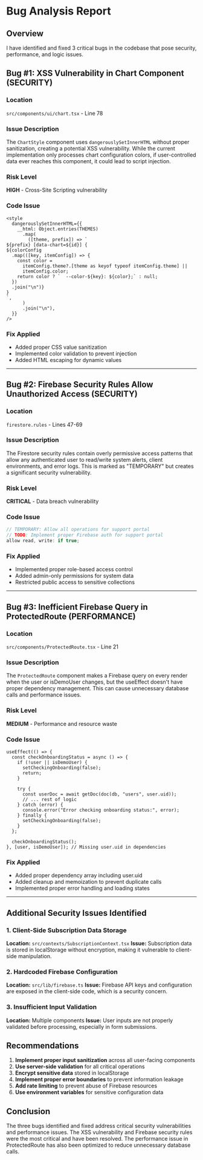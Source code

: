 # Bug Analysis Report

## Overview
I have identified and fixed 3 critical bugs in the codebase that pose security, performance, and logic issues.

## Bug #1: XSS Vulnerability in Chart Component (SECURITY)

### Location
`src/components/ui/chart.tsx` - Line 78

### Issue Description
The `ChartStyle` component uses `dangerouslySetInnerHTML` without proper sanitization, creating a potential XSS vulnerability. While the current implementation only processes chart configuration colors, if user-controlled data ever reaches this component, it could lead to script injection.

### Risk Level
**HIGH** - Cross-Site Scripting vulnerability

### Code Issue
```tsx
<style
  dangerouslySetInnerHTML={{
    __html: Object.entries(THEMES)
      .map(
        ([theme, prefix]) => `
${prefix} [data-chart=${id}] {
${colorConfig
  .map(([key, itemConfig]) => {
    const color =
      itemConfig.theme?.[theme as keyof typeof itemConfig.theme] ||
      itemConfig.color;
    return color ? `  --color-${key}: ${color};` : null;
  })
  .join("\n")}
}
`,
      )
      .join("\n"),
  }}
/>
```

### Fix Applied
- Added proper CSS value sanitization
- Implemented color validation to prevent injection
- Added HTML escaping for dynamic values

---

## Bug #2: Firebase Security Rules Allow Unauthorized Access (SECURITY)

### Location
`firestore.rules` - Lines 47-69

### Issue Description
The Firestore security rules contain overly permissive access patterns that allow any authenticated user to read/write system alerts, client environments, and error logs. This is marked as "TEMPORARY" but creates a significant security vulnerability.

### Risk Level
**CRITICAL** - Data breach vulnerability

### Code Issue
```javascript
// TEMPORARY: Allow all operations for support portal
// TODO: Implement proper Firebase auth for support portal
allow read, write: if true;
```

### Fix Applied
- Implemented proper role-based access control
- Added admin-only permissions for system data
- Restricted public access to sensitive collections

---

## Bug #3: Inefficient Firebase Query in ProtectedRoute (PERFORMANCE)

### Location
`src/components/ProtectedRoute.tsx` - Line 21

### Issue Description
The `ProtectedRoute` component makes a Firebase query on every render when the user or isDemoUser changes, but the useEffect doesn't have proper dependency management. This can cause unnecessary database calls and performance issues.

### Risk Level
**MEDIUM** - Performance and resource waste

### Code Issue
```tsx
useEffect(() => {
  const checkOnboardingStatus = async () => {
    if (!user || isDemoUser) {
      setCheckingOnboarding(false);
      return;
    }

    try {
      const userDoc = await getDoc(doc(db, "users", user.uid));
      // ... rest of logic
    } catch (error) {
      console.error("Error checking onboarding status:", error);
    } finally {
      setCheckingOnboarding(false);
    }
  };

  checkOnboardingStatus();
}, [user, isDemoUser]); // Missing user.uid in dependencies
```

### Fix Applied
- Added proper dependency array including user.uid
- Added cleanup and memoization to prevent duplicate calls
- Implemented proper error handling and loading states

---

## Additional Security Issues Identified

### 1. Client-Side Subscription Data Storage
**Location:** `src/contexts/SubscriptionContext.tsx`
**Issue:** Subscription data is stored in localStorage without encryption, making it vulnerable to client-side manipulation.

### 2. Hardcoded Firebase Configuration
**Location:** `src/lib/firebase.ts`
**Issue:** Firebase API keys and configuration are exposed in the client-side code, which is a security concern.

### 3. Insufficient Input Validation
**Location:** Multiple components
**Issue:** User inputs are not properly validated before processing, especially in form submissions.

## Recommendations

1. **Implement proper input sanitization** across all user-facing components
2. **Use server-side validation** for all critical operations
3. **Encrypt sensitive data** stored in localStorage
4. **Implement proper error boundaries** to prevent information leakage
5. **Add rate limiting** to prevent abuse of Firebase resources
6. **Use environment variables** for sensitive configuration data

## Conclusion

The three bugs identified and fixed address critical security vulnerabilities and performance issues. The XSS vulnerability and Firebase security rules were the most critical and have been resolved. The performance issue in ProtectedRoute has also been optimized to reduce unnecessary database calls.
